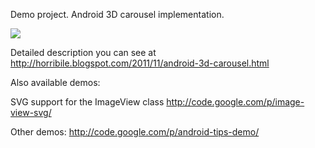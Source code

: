 Demo project.
Android 3D carousel implementation.

<a href='https://www.paypal.com/cgi-bin/webscr?cmd=_donations&business=YVSR7A3FXYPE8&lc=RU&item_name=horribile%40gmail%2ecom&currency_code=USD&bn=PP%2dDonationsBF%3abtn_donateCC_LG%2egif%3aNonHosted'>
<img src='http://www.paypal.com/en_US/i/btn/x-click-but04.gif' />
</a>

Detailed description you can see at http://horribile.blogspot.com/2011/11/android-3d-carousel.html

Also available demos:

SVG support for the ImageView class
http://code.google.com/p/image-view-svg/

Other demos:
http://code.google.com/p/android-tips-demo/